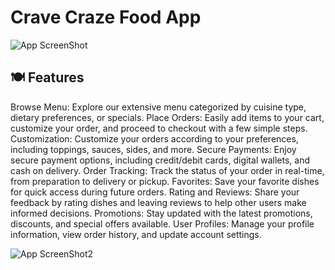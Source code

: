 # Crave Craze Food App

![App ScreenShot](https://cravecraze.s3.eu-north-1.amazonaws.com/Colorful+Planner+Mobile+App+Promotion+Instagram+Post+(2).png)

## 🍽️ Features
Browse Menu: Explore our extensive menu categorized by cuisine type, dietary preferences, or specials.
Place Orders: Easily add items to your cart, customize your order, and proceed to checkout with a few simple steps.
Customization: Customize your orders according to your preferences, including toppings, sauces, sides, and more.
Secure Payments: Enjoy secure payment options, including credit/debit cards, digital wallets, and cash on delivery.
Order Tracking: Track the status of your order in real-time, from preparation to delivery or pickup.
Favorites: Save your favorite dishes for quick access during future orders.
Rating and Reviews: Share your feedback by rating dishes and leaving reviews to help other users make informed decisions.
Promotions: Stay updated with the latest promotions, discounts, and special offers available.
User Profiles: Manage your profile information, view order history, and update account settings.

![App ScreenShot2](https://cravecraze.s3.eu-north-1.amazonaws.com/Colorful+Planner+Mobile+App+Promotion+Instagram+Post+(3).png)
